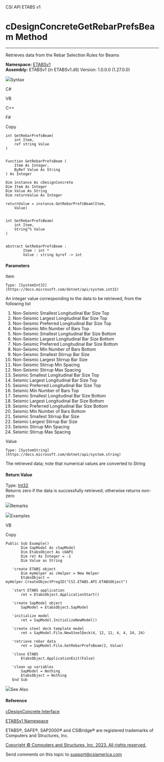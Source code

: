 ﻿

CSI API ETABS v1

# cDesignConcreteGetRebarPrefsBeam Method  
  
---  
  
Retrieves data from the Rebar Selection Rules for Beams

**Namespace:** [ETABSv1](2780f1b8-2033-5289-2298-1cdb2a7508d9.htm)  
**Assembly:** ETABSv1 (in ETABSv1.dll) Version: 1.0.0.0 (1.27.0.0)

![](../icons/SectionExpanded.png)Syntax

C#

VB

C++

F#

Copy

    
    
    int GetRebarPrefsBeam(
    	int Item,
    	ref string Value
    )
    
    
    Function GetRebarPrefsBeam ( 
    	Item As Integer,
    	ByRef Value As String
    ) As Integer
    
    Dim instance As cDesignConcrete
    Dim Item As Integer
    Dim Value As String
    Dim returnValue As Integer
    
    returnValue = instance.GetRebarPrefsBeam(Item, 
    	Value)
    
    
    int GetRebarPrefsBeam(
    	int Item, 
    	String^% Value
    )
    
    
    abstract GetRebarPrefsBeam : 
            Item : int * 
            Value : string byref -> int 
    

#### Parameters

Item

    Type: [SystemInt32](https://docs.microsoft.com/dotnet/api/system.int32)  
An integer value corresponding to the data to be retrieved, from the following
list

  1. Non-Seismic Smallest Longitudinal Bar Size Top
  2. Non-Seismic Largest Longitudinal Bar Size Top
  3. Non-Seismic Preferred Longitudinal Bar Size Top
  4. Non-Seismic Min Number of Bars Top
  5. Non-Seismic Smallest Longitudinal Bar Size Bottom
  6. Non-Seismic Largest Longitudinal Bar Size Bottom
  7. Non-Seismic Preferred Longitudinal Bar Size Bottom
  8. Non-Seismic Min Number of Bars Bottom
  9. Non-Seismic Smallest Stirrup Bar Size
  10. Non-Seismic Largest Stirrup Bar Size
  11. Non-Seismic Stirrup Min Spacing
  12. Non-Seismic Stirrup Max Spacing
  13. Seismic Smallest Longitudinal Bar Size Top
  14. Seismic Largest Longitudinal Bar Size Top
  15. Seismic Preferred Longitudinal Bar Size Top
  16. Seismic Min Number of Bars Top
  17. Seismic Smallest Longitudinal Bar Size Bottom
  18. Seismic Largest Longitudinal Bar Size Bottom
  19. Seismic Preferred Longitudinal Bar Size Bottom
  20. Seismic Min Number of Bars Bottom
  21. Seismic Smallest Stirrup Bar Size
  22. Seismic Largest Stirrup Bar Size
  23. Seismic Stirrup Min Spacing
  24. Seismic Stirrup Max Spacing

Value

    Type: [SystemString](https://docs.microsoft.com/dotnet/api/system.string)  
The retrieved data; note that numerical values are converted to String

#### Return Value

Type: [Int32](https://docs.microsoft.com/dotnet/api/system.int32)  
Returns zero if the data is successfully retrieved; otherwise returns non-zero

![](../icons/SectionExpanded.png)Remarks

![](../icons/SectionExpanded.png)Examples

VB

Copy

    
    
    Public Sub Example()
           Dim SapModel As cSapModel
           Dim EtabsObject As cOAPI
           Dim ret As Integer = -1
           Dim Value as String
    
       'create ETABS object
           Dim myHelper as cHelper = New Helper
           EtabsObject = myHelper.CreateObjectProgID("CSI.ETABS.API.ETABSObject")
    
       'start ETABS application
           ret = EtabsObject.ApplicationStart()
    
       'create SapModel object
           SapModel = EtabsObject.SapModel
    
       'initialize model
           ret = SapModel.InitializeNewModel()
    
       'create steel deck template model
           ret = SapModel.File.NewSteelDeck(4, 12, 12, 4, 4, 24, 24)
    
       'retrieve rebar data
           ret = SapModel.File.GetRebarPrefsBeam(2, Value)
    
       'close ETABS
           EtabsObject.ApplicationExit(False)
    
       'clean up variables
           SapModel = Nothing
           EtabsObject = Nothing
       End Sub

![](../icons/SectionExpanded.png)See Also

#### Reference

[cDesignConcrete Interface](692d8043-f8d2-9265-f110-3f37b97ae059.htm)

[ETABSv1 Namespace](2780f1b8-2033-5289-2298-1cdb2a7508d9.htm)

ETABS®, SAFE®, SAP2000® and CSiBridge® are registered trademarks of Computers
and Structures, Inc.  

[Copyright © Computers and Structures, Inc. 2023. All rights
reserved.](http://www.csiamerica.com)

Send comments on this topic to
[support@csiamerica.com](mailto:support%40csiamerica.com?Subject=CSI%20API%20ETABS%20v1)

